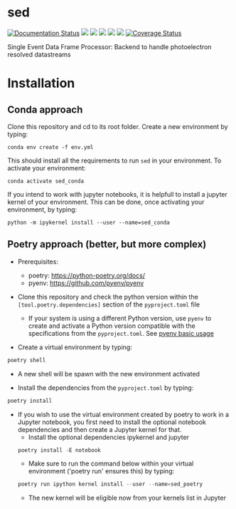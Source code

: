 # sed
[![Documentation Status](https://readthedocs.org/projects/sed/badge/?version=latest)](https://sed.readthedocs.io/en/latest/?badge=latest)
![](https://github.com/OpenCOMPES/sed/actions/workflows/pylint.yml/badge.svg)
![](https://github.com/OpenCOMPES/sed/actions/workflows/pytest.yml/badge.svg)
![](https://img.shields.io/pypi/pyversions/sedprocessor)
![](https://img.shields.io/pypi/l/sedprocessor)
![](https://img.shields.io/pypi/v/sedprocessor)
[![Coverage Status](https://coveralls.io/repos/github/OpenCOMPES/sed/badge.svg?branch=github-tokens-and-coverage)](https://coveralls.io/github/OpenCOMPES/sed?branch=github-tokens-and-coverage)


Single Event Data Frame Processor: Backend to handle photoelectron resolved datastreams

# Installation

## Conda approach

Clone this repository and cd to its root folder.
Create a new environment by typing:
```
conda env create -f env.yml
```
This should install all the requirements to run `sed` in your environment.
To activate your environment:
```
conda activate sed_conda
```
If you intend to work with jupyter notebooks, it is helpfull to install a jupyter kernel of your environment. This can be done, once activating your environment, by typing:
```
python -m ipykernel install --user --name=sed_conda
```


## Poetry approach (better, but more complex)

- Prerequisites:
  + poetry: https://python-poetry.org/docs/
  + pyenv: https://github.com/pyenv/pyenv

- Clone this repository and check the python version within the `[tool.poetry.dependencies]` section of the `pyproject.toml` file
  + If your system is using a different Python version, use `pyenv` to create and activate a Python version compatible with the specifications from the `pyproject.toml`. See [pyenv basic usage](https://github.com/pyenv/pyenv)
- Create a virtual environment by typing:
```python
poetry shell
```
  + A new shell will be spawn with the new environment activated

- Install the dependencies from the `pyproject.toml` by typing:
```python
poetry install
```

- If you wish to use the virtual environment created by poetry to work in a Jupyter notebook, you first need to install the optional notebook dependencies and then create a Jupyter kernel for that.
  + Install the optional dependencies ipykernel and jupyter
  ```python
  poetry install -E notebook
  ```
  + Make sure to run the command below within your virtual environment ('poetry run' ensures this) by typing:
  ```python
  poetry run ipython kernel install --user --name=sed_poetry
  ```
  + The new kernel will be eligible now from your kernels list in Jupyter
